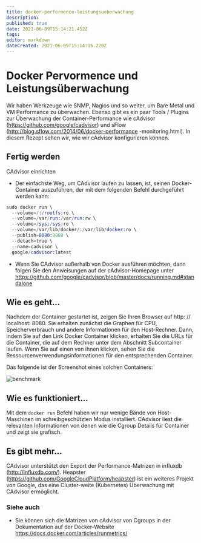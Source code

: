 ```yaml
---
title: docker-performence-leistungsueberwachung
description: 
published: true
date: 2021-06-09T15:14:21.452Z
tags: 
editor: markdown
dateCreated: 2021-06-09T15:14:16.220Z
---
```


# Docker Pervormence und Leistungsüberwachung

Wir haben Werkzeuge wie SNMP, Nagios und so weiter, um Bare Metal und VM Performance zu überwachen. 
Ebenso gibt es ein paar Tools / Plugins zur Überwachung der Container-Performance wie cAdvisor (https://github.com/google/cadvisor) und sFlow (http://blog.sflow.com/2014/06/docker-performance -monitoring.html). In diesem Rezept sehen wir, wie wir cAdvisor konfigurieren können.

## Fertig werden

 CAdvisor einrichten

* Der einfachste Weg, um CAdvisor laufen zu lassen, ist, seinen Docker-Container auszuführen, der mit dem folgenden Befehl durchgeführt werden kann:

```s
sudo docker run \
  --volume=/:/rootfs:ro \
  --volume=/var/run:/var/run:rw \
  --volume=/sys:/sys:ro \
  --volume=/var/lib/docker/:/var/lib/docker:ro \
  --publish=8080:8080 \
  --detach=true \
  --name=cadvisor \
  google/cadvisor:latest
```

* Wenn Sie CAdvisor außerhalb von Docker ausführen möchten, dann folgen Sie den Anweisungen auf der cAdvisor-Homepage unter https://github.com/google/cadvisor/blob/master/docs/running.md#standalone

## Wie es geht…

Nachdem der Container gestartet ist, zeigen Sie Ihren Browser auf http: // localhost: 8080. Sie erhalten zunächst die Graphen für CPU, Speicherverbrauch und andere Informationen für den Host-Rechner. Dann, indem Sie auf den Link Docker Container klicken, erhalten Sie die URLs für die Container, die auf dem Rechner unter dem Abschnitt Subcontainer laufen. Wenn Sie auf einen von ihnen klicken, sehen Sie die Ressourcenverwendungsinformationen für den entsprechenden Container.

Das folgende ist der Screenshot eines solchen Containers:

![benchmark](https://www.packtpub.com/graphics/9781788297615/graphics/4862OS_07_03.jpg)

## Wie es funktioniert…

Mit dem `docker run` Befehl haben wir nur wenige Bände von Host-Maschinen im schreibgeschützten Modus installiert. CAdvisor liest die relevanten Informationen von denen wie die Cgroup Details für Container und zeigt sie grafisch.

## Es gibt mehr…

CAdvisor unterstützt den Export der Performance-Matrizen in influxdb (http://influxdb.com/). Heapster (https://github.com/GoogleCloudPlatform/heapster) ist ein weiteres Projekt von Google, das eine Cluster-weite (Kubernetes) Überwachung mit CAdvisor ermöglicht.

### Siehe auch

* Sie können sich die Matrizen von cAdvisor von Cgroups in der Dokumentation auf der Docker-Website https://docs.docker.com/articles/runmetrics/
